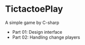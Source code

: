 # TictactoePlay
A simple game by C-sharp

+ Part 01: Design interface
+ Part 02: Handling change players